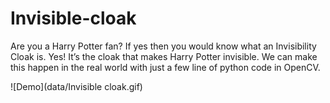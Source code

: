 # Invisible-cloak
Are you a  Harry Potter fan?  If yes then  you would know what an Invisibility Cloak is. Yes! It’s the cloak that makes Harry Potter invisible. We can make this happen in the real world with just a few line of python code in OpenCV.


![Demo](data/Invisible cloak.gif)
